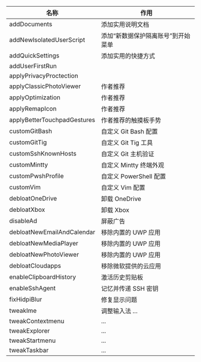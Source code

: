 | 名称                        | 作用                               |
| --------------------------- | ---------------------------------- |
| addDocuments                | 添加实用说明文档                   |
| addNewIsolatedUserScript    | 添加“新数据保护隔离账号”到开始菜单 |
| addQuickSettings            | 添加实用的快捷方式                 |
| addUserFirstRun             |                                    |
| applyPrivacyProctection     |                                    |
| applyClassicPhotoViewer     | 作者推荐                           |
| applyOptimization           | 作者推荐                           |
| applyRemapIcon              | 作者推荐                           |
| applyBetterTouchpadGestures | 作者推荐的触摸板手势               |
| customGitBash               | 自定义 Git Bash 配置               |
| customGitTig                | 自定义 Git Tig 工具                |
| customSshKnownHosts         | 自定义 Git 主机验证                |
| customMintty                | 自定义 Mintty 终端外观             |
| customPwshProfile           | 自定义 PowerShell 配置             |
| customVim                   | 自定义 Vim 配置                    |
| debloatOneDrive             | 卸载 OneDrive                      |
| debloatXbox                 | 卸载 Xbox                          |
| disableAd                   | 屏蔽广告                           |
| debloatNewEmailAndCalendar  | 移除内置的 UWP 应用                |
| debloatNewMediaPlayer       | 移除内置的 UWP 应用                |
| debloatNewPhotoViewer       | 移除内置的 UWP 应用                |
| debloatCloudapps            | 移除微软提供的云应用               |
| enableClipboardHistory      | 激活历史剪贴板                     |
| enableSshAgent              | 记忆并传递 SSH 密钥                |
| fixHidpiBlur                | 修复显示问题                       |
| tweakIme                    | 调整输入法 ...                     |
| tweakContextmenu            | ...                                |
| tweakExplorer               | ...                                |
| tweakStartmenu              | ...                                |
| tweakTaskbar                | ...                                |
